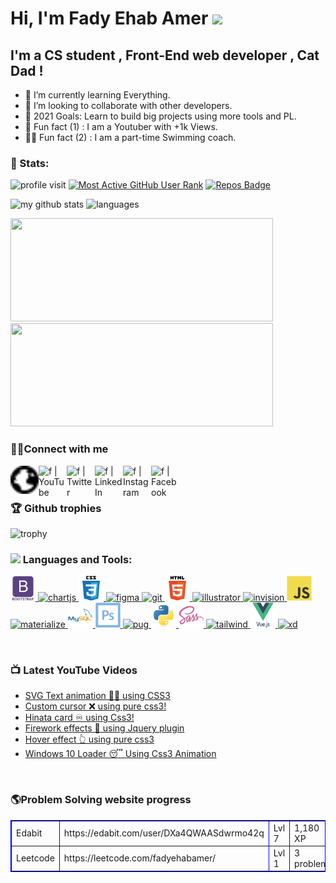 # Hi, I'm Fady Ehab Amer <img src="https://media.giphy.com/media/hvRJCLFzcasrR4ia7z/giphy.gif" width="35px">

## I'm a CS student , Front-End web developer , Cat Dad !
- 🌱 I’m currently learning Everything.
- 👯 I’m looking to collaborate with other developers. 
- 🥅 2021 Goals: Learn to build big projects using more tools and PL.
- 🤣 Fun fact (1) : I am a Youtuber with +1k Views. 
- 🏊‍♂️ Fun fact (2) : I am a part-time Swimming coach. 

### 👦 Stats:

<div align="left">

![profile visit](https://komarev.com/ghpvc/?username=fadyehabamer) [![Most Active GitHub User Rank](https://endy419y2alipob.m.pipedream.net)](https://commits.top/egypt.html) [![Repos Badge](https://badges.pufler.dev/repos/fadyehabamer)](https://badges.pufler.dev) 

<p align="left">
<img src="https://github-readme-stats.vercel.app/api?username=fadyehabamer&show_icons=true&theme=buefy" alt="my github stats" width="420"/>&nbsp;<img src="https://github-readme-stats.vercel.app/api/top-langs/?username=fadyehabamer&layout=compact&theme=buefy" alt="languages" height="165">
</p>
</div>

<p align="left">
<img src="https://github-readme-streak-stats.herokuapp.com/?user=fadyehabamer" width="420" height="165">

<img src ="https://activity-graph.herokuapp.com/graph?username=fadyehabamer&bg_color=ffffff&color=0400ff&line=0400ff&point=03d3d&area=true&hide_border=true" width="420" height="165" >
    
</p>




###  👨‍💻Connect with me

[<img align="left" alt="f  | Website" width="45px" src="https://raw.githubusercontent.com/iconic/open-iconic/master/svg/globe.svg" />][website]
[<img  align="left" alt="f | YouTube" width="45px" src="https://cdn.jsdelivr.net/npm/simple-icons@v3/icons/youtube.svg" />][youtube]
[<img align="left"  alt="f | Twitter" width="45px" src="https://cdn.jsdelivr.net/npm/simple-icons@v3/icons/twitter.svg" />][twitter]
[<img align="left" alt="f | LinkedIn" width="45px" src="https://cdn.jsdelivr.net/npm/simple-icons@v3/icons/linkedin.svg" />][linkedin]
[<img align="left" alt="f | Instagram" width="45px" src="https://cdn.jsdelivr.net/npm/simple-icons@v3/icons/instagram.svg" />][instagram]
[<img align="left" alt="f | Facebook" width="45px" src="https://cdn.jsdelivr.net/npm/simple-icons@3.13.0/icons/facebook.svg" />][facebook]

<br />
<br />

### 🏆 Github trophies

![trophy](https://github-profile-trophy.vercel.app/?username=fadyehabamer&margin-w=15theme=dark)
<br />

<!-- start tools and languages -->
<h3 align="left"><img src="https://media.giphy.com/media/WUlplcMpOCEmTGBtBW/giphy.gif" width="50"> Languages and Tools:</h3>
<p align="left"> <a href="https://getbootstrap.com" target="_blank"> <img src="https://raw.githubusercontent.com/devicons/devicon/master/icons/bootstrap/bootstrap-plain-wordmark.svg" alt="bootstrap" width="40" height="40"/> </a> <a href="https://www.chartjs.org" target="_blank"> <img src="https://www.chartjs.org/media/logo-title.svg" alt="chartjs" width="40" height="40"/> </a> <a href="https://www.w3schools.com/css/" target="_blank"> <img src="https://raw.githubusercontent.com/devicons/devicon/master/icons/css3/css3-original-wordmark.svg" alt="css3" width="40" height="40"/> </a> <a href="https://www.figma.com/" target="_blank"> <img src="https://www.vectorlogo.zone/logos/figma/figma-icon.svg" alt="figma" width="40" height="40"/> </a> <a href="https://git-scm.com/" target="_blank"> <img src="https://www.vectorlogo.zone/logos/git-scm/git-scm-icon.svg" alt="git" width="40" height="40"/> </a> <a href="https://www.w3.org/html/" target="_blank"> <img src="https://raw.githubusercontent.com/devicons/devicon/master/icons/html5/html5-original-wordmark.svg" alt="html5" width="40" height="40"/> </a> <a href="https://www.adobe.com/in/products/illustrator.html" target="_blank"> <img src="https://www.vectorlogo.zone/logos/adobe_illustrator/adobe_illustrator-icon.svg" alt="illustrator" width="40" height="40"/> </a> <a href="https://www.invisionapp.com/" target="_blank"> <img src="https://www.vectorlogo.zone/logos/invisionapp/invisionapp-icon.svg" alt="invision" width="40" height="40"/> </a> <a href="https://developer.mozilla.org/en-US/docs/Web/JavaScript" target="_blank"> <img src="https://raw.githubusercontent.com/devicons/devicon/master/icons/javascript/javascript-original.svg" alt="javascript" width="40" height="40"/> </a> <a href="https://materializecss.com/" target="_blank"> <img src="https://raw.githubusercontent.com/prplx/svg-logos/5585531d45d294869c4eaab4d7cf2e9c167710a9/svg/materialize.svg" alt="materialize" width="40" height="40"/> </a> <a href="https://www.mysql.com/" target="_blank"> <img src="https://raw.githubusercontent.com/devicons/devicon/master/icons/mysql/mysql-original-wordmark.svg" alt="mysql" width="40" height="40"/> </a> <a href="https://www.photoshop.com/en" target="_blank"> <img src="https://raw.githubusercontent.com/devicons/devicon/master/icons/photoshop/photoshop-line.svg" alt="photoshop" width="40" height="40"/> </a> <a href="https://pugjs.org" target="_blank"> <img src="https://cdn.worldvectorlogo.com/logos/pug.svg" alt="pug" width="40" height="40"/> </a> <a href="https://www.python.org" target="_blank"> <img src="https://raw.githubusercontent.com/devicons/devicon/master/icons/python/python-original.svg" alt="python" width="40" height="40"/> </a> <a href="https://sass-lang.com" target="_blank"> <img src="https://raw.githubusercontent.com/devicons/devicon/master/icons/sass/sass-original.svg" alt="sass" width="40" height="40"/> </a> <a href="https://tailwindcss.com/" target="_blank"> <img src="https://www.vectorlogo.zone/logos/tailwindcss/tailwindcss-icon.svg" alt="tailwind" width="40" height="40"/> </a> <a href="https://vuejs.org/" target="_blank"> <img src="https://raw.githubusercontent.com/devicons/devicon/master/icons/vuejs/vuejs-original-wordmark.svg" alt="vuejs" width="40" height="40"/> </a> <a href="https://www.adobe.com/products/xd.html" target="_blank"> <img src="https://cdn.worldvectorlogo.com/logos/adobe-xd.svg" alt="xd" width="40" height="40"/> </a> </p>
<br />

### 📺 Latest YouTube Videos

- [SVG Text animation 🔅🔆 using CSS3](https://www.youtube.com/watch?v=4nMoIKhY0JM&t=13s)
- [Custom cursor ❌ using pure css3!](https://www.youtube.com/watch?v=mCyXI00u2f4&t=3s)</br>
- [Hinata card ♾️ using Css3!](https://www.youtube.com/watch?v=KJCMXjVpsG0&t=397s) <br/>
- [Firework effects 🎇 using Jquery plugin](https://www.youtube.com/watch?v=cqfYSoXj_UQ) <br/>
- [Hover effect 👆 using pure css3](https://www.youtube.com/watch?v=S2XvcUWyKWQ&t=18s) <br/>
- [Windows 10 Loader 😴 Using Css3 Animation](https://www.youtube.com/watch?v=zmYSQGYb0eM) <br/>

<br />

### 🌎Problem Solving website progress
<!-- start problem solving -->
<table border = "1" bordercolor = "blue">
   <tr>
    <td>Edabit</td>
    <td>https://edabit.com/user/DXa4QWAASdwrmo42q</td>
    <td>Lvl 7</td>
    <td>1,180 XP</td>
    <td>JS</td>
  </tr>  
   
   <tr>
    <td>Leetcode</td>
    <td>https://leetcode.com/fadyehabamer/</td>
    <td>Lvl 1</td>
    <td>3 problems</td>
    <td>JS</td>
  </tr>  
</table>
<br />

[website]:   https://fady-amer.netlify.app/?fbclid=IwAR0YoDOni8mB5Fi3BoPSOdBRwfQueaN8QZL71CcclguDAU93ccBOxMEI92I
[twitter]:   https://twitter.com/fadyehabamer
[youtube]:   https://www.youtube.com/channel/UCgTxQ_Im4hFWgPM4Qgq6KzA?view_as=subscriber
[instagram]: https://www.instagram.com/fadyehabamer00/
[linkedin]:  https://www.linkedin.com/in/fadyehabamer/
[facebook]:  https://www.facebook.com/fadyehabamer/
